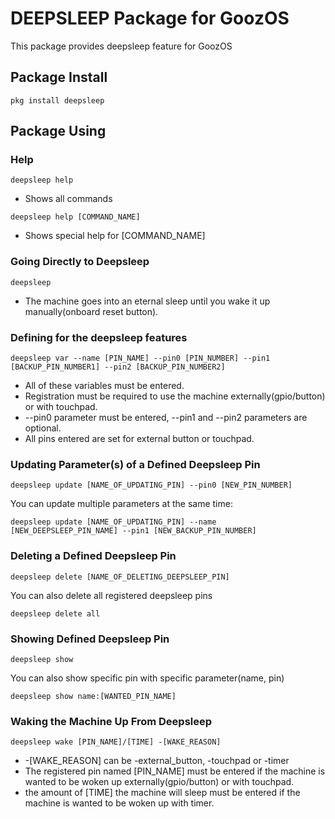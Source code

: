 # DEEPSLEEP Package for GoozOS
This package provides deepsleep feature for GoozOS
## Package Install
```shell
pkg install deepsleep
```
## Package Using

### Help
```shell
deepsleep help
```
* Shows all commands
```shell
deepsleep help [COMMAND_NAME]
```
* Shows special help for [COMMAND_NAME]

### Going Directly to Deepsleep
```shell
deepsleep
```
* The machine goes into an eternal sleep until you wake it up manually(onboard reset button).

### Defining for the deepsleep features
```shell
deepsleep var --name [PIN_NAME] --pin0 [PIN_NUMBER] --pin1 [BACKUP_PIN_NUMBER1] --pin2 [BACKUP_PIN_NUMBER2]
```
* All of these variables must be entered.
* Registration must be required to use the machine externally(gpio/button) or with touchpad.
* --pin0 parameter must be entered, --pin1 and --pin2 parameters are optional.
* All pins entered are set for external button or touchpad.

### Updating Parameter(s) of a Defined Deepsleep Pin
```shell
deepsleep update [NAME_OF_UPDATING_PIN] --pin0 [NEW_PIN_NUMBER]
``` 
You can update multiple parameters at the same time: 
```shell
deepsleep update [NAME_OF_UPDATING_PIN] --name [NEW_DEEPSLEEP_PIN_NAME] --pin1 [NEW_BACKUP_PIN_NUMBER]
```

### Deleting a Defined Deepsleep Pin
```shell
deepsleep delete [NAME_OF_DELETING_DEEPSLEEP_PIN]
```
You can also delete all registered deepsleep pins
```shell
deepsleep delete all
```

### Showing Defined Deepsleep Pin
```shell
deepsleep show
```
You can also show specific pin with specific parameter(name, pin)
```shell
deepsleep show name:[WANTED_PIN_NAME]
```

### Waking the Machine Up From Deepsleep
```shell 
deepsleep wake [PIN_NAME]/[TIME] -[WAKE_REASON]
```
* -[WAKE_REASON] can be -external_button, -touchpad or -timer
* The registered pin named [PIN_NAME] must be entered if the machine is wanted to be woken up externally(gpio/button) or with touchpad.
* the amount of [TIME] the machine will sleep must be entered if the machine is wanted to be woken up with timer.
